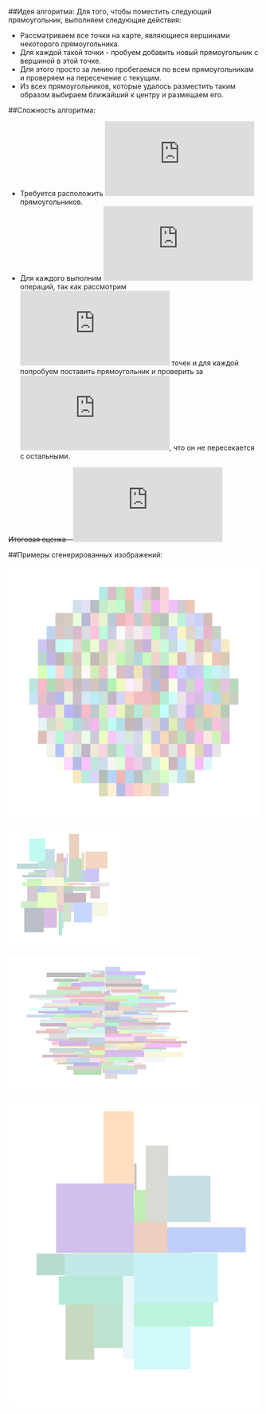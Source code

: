 ﻿##Идея алгоритма:
Для того, чтобы поместить следующий прямоугольник, выполняем следующие действия:
* Рассматриваем все точки на карте, являющиеся вершинами некоторого прямоугольника.
* Для каждой такой точки - пробуем добавить новый прямоугольник с вершиной в этой точке.
* Для этого просто за линию пробегаемся по всем прямоугольникам и проверяем на пересечение с текущим.
* Из всех прямоугольников, которые удалось разместить таким образом выбираем ближайший к центру и размещаем его.

##Сложность алгоритма:
* Требуется расположить ![n](http://latex.codecogs.com/gif.latex?n) прямоугольников.
* Для каждого выполним ![O(n^2)](http://latex.codecogs.com/gif.latex?O%28n%5E2%29) операций, так как рассмотрим ![O(n)](http://latex.codecogs.com/gif.latex?O%28n%29) точек и для каждой попробуем поставить прямоугольник и проверить за ![O(n)](http://latex.codecogs.com/gif.latex?O%28n%29), что он не пересекается с остальными.

~~Итоговая оценка - ![O(n^3)](http://latex.codecogs.com/gif.latex?O%28n%5E3%29)~~

##Примеры сгенерированных изображений:

![Одинаковые прямоугольники](VisualizationExamples/similar.png)

![Случайные прямоугольники](VisualizationExamples/random.png)

![Случайные длинные прямоугольники](VisualizationExamples/randomLong.png)

![Большие прямоугольники](VisualizationExamples/Big.png)

